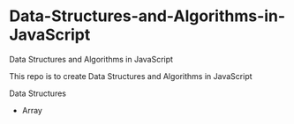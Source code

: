 # Data-Structures-and-Algorithms-in-JavaScript
Data Structures and Algorithms in JavaScript

This repo is to create Data Structures and Algorithms in JavaScript

Data Structures
- Array
